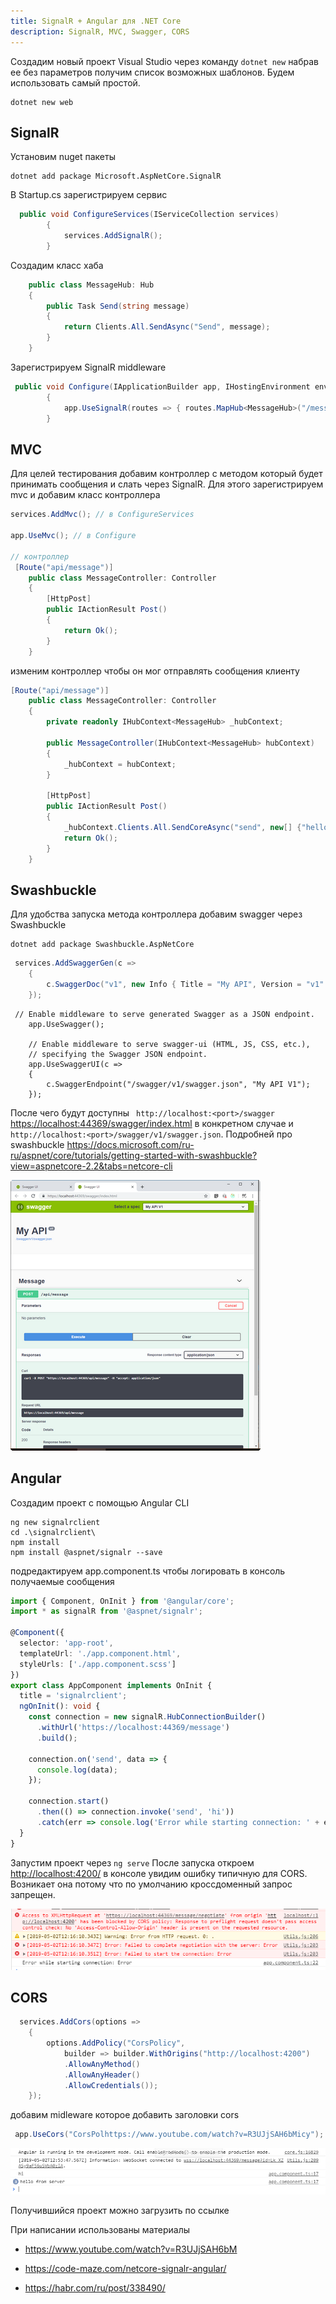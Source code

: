 ```yaml
---
title: SignalR + Angular для .NET Core
description: SignalR, MVC, Swagger, CORS
---
```


Создадим новый проект Visual Studio через команду `dotnet new` набрав ее без параметров получим список возможных шаблонов. Будем использовать самый простой.

```
dotnet new web
```

## SignalR

Установим nuget пакеты

```
dotnet add package Microsoft.AspNetCore.SignalR
```

В Startup.cs зарегистрируем сервис

```c#
  public void ConfigureServices(IServiceCollection services)
        {
            services.AddSignalR();
        }
```

Создадим класс хаба

```c#
    public class MessageHub: Hub
    {
        public Task Send(string message)
        {
            return Clients.All.SendAsync("Send", message);
        }
    }
```

Зарегистрируем SignalR middleware

```c#
 public void Configure(IApplicationBuilder app, IHostingEnvironment env)
        {
            app.UseSignalR(routes => { routes.MapHub<MessageHub>("/message"); });
        }
```

## MVC

Для целей тестирования добавим контроллер с методом который будет принимать сообщения и слать через SignalR. Для этого зарегистрируем mvc и добавим класс контроллера

```c#
services.AddMvc(); // в ConfigureServices

app.UseMvc(); // в Configure

// контроллер
 [Route("api/message")]
    public class MessageController: Controller
    {
     	[HttpPost]
        public IActionResult Post()
        {
            return Ok();
        }
    }

```

изменим контроллер чтобы он мог отправлять сообщения клиенту

```c#
[Route("api/message")]
    public class MessageController: Controller
    {
        private readonly IHubContext<MessageHub> _hubContext;

        public MessageController(IHubContext<MessageHub> hubContext)
        {
            _hubContext = hubContext;
        }

        [HttpPost]
        public IActionResult Post()
        {
            _hubContext.Clients.All.SendCoreAsync("send", new[] {"hello from server"});
            return Ok();
        }
    }
```



## Swashbuckle

Для удобства запуска метода контроллера добавим swagger через Swashbuckle 

```
dotnet add package Swashbuckle.AspNetCore
```

```c#
 services.AddSwaggerGen(c =>
    {
        c.SwaggerDoc("v1", new Info { Title = "My API", Version = "v1" });
    });
```

```
 // Enable middleware to serve generated Swagger as a JSON endpoint.
    app.UseSwagger();

    // Enable middleware to serve swagger-ui (HTML, JS, CSS, etc.), 
    // specifying the Swagger JSON endpoint.
    app.UseSwaggerUI(c =>
    {
        c.SwaggerEndpoint("/swagger/v1/swagger.json", "My API V1");
    });
```

После чего будут доступны ` http://localhost:<port>/swagger` <https://localhost:44369/swagger/index.html> в конкретном случае и `http://localhost:<port>/swagger/v1/swagger.json`. Подробней про swashbuckle <https://docs.microsoft.com/ru-ru/aspnet/core/tutorials/getting-started-with-swashbuckle?view=aspnetcore-2.2&tabs=netcore-cli>

![swagger](swagger.png)

## Angular

Создадим проект с помощью Angular CLI

```
ng new signalrclient
cd .\signalrclient\
npm install
npm install @aspnet/signalr --save
```

подредактируем app.component.ts чтобы логировать в консоль получаемые сообщения

```typescript
import { Component, OnInit } from '@angular/core';
import * as signalR from '@aspnet/signalr';

@Component({
  selector: 'app-root',
  templateUrl: './app.component.html',
  styleUrls: ['./app.component.scss']
})
export class AppComponent implements OnInit {
  title = 'signalrclient';
  ngOnInit(): void {
    const connection = new signalR.HubConnectionBuilder()
      .withUrl('https://localhost:44369/message')
      .build();

    connection.on('send', data => {
      console.log(data);
    });

    connection.start()
      .then(() => connection.invoke('send', 'hi'))
      .catch(err => console.log('Error while starting connection: ' + err));
  }
}
```
Запустим проект через `ng serve` После запуска откроем <http://localhost:4200/>  в консоле увидим ошибку типичную для CORS. Возникает она потому что по умолчанию кроссдоменный запрос запрещен.

![error](error.png)

## CORS

```c#
  services.AddCors(options =>
    {
        options.AddPolicy("CorsPolicy",
            builder => builder.WithOrigins("http://localhost:4200")
            .AllowAnyMethod()
            .AllowAnyHeader()
            .AllowCredentials());
    });
```

добавим midleware которое добавить заголовки cors

```c#
 app.UseCors("CorsPolhttps://www.youtube.com/watch?v=R3UJjSAH6bMicy");
```

![resultconsole](resultconsole.png)

Получившийся проект можно загрузить по ссылке 

При написании использованы материалы

- <https://www.youtube.com/watch?v=R3UJjSAH6bM>

- <https://code-maze.com/netcore-signalr-angular/>

- <https://habr.com/ru/post/338490/>

  